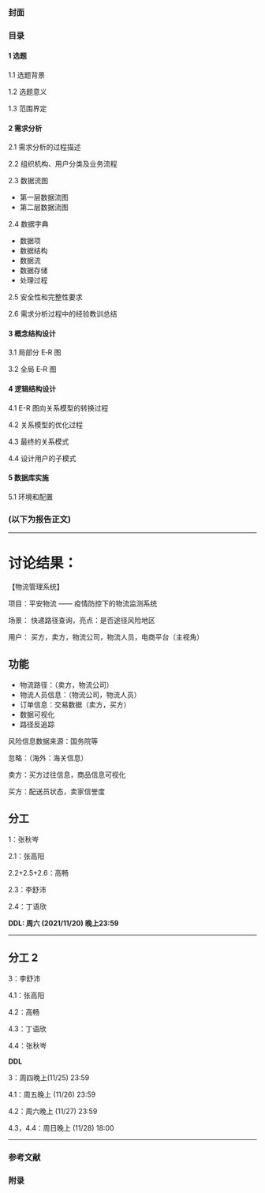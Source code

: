 ### 封面
### 目录
#### 1 选题
1.1 选题背景 

1.2 选题意义 

1.3 范围界定 

#### 2 需求分析
2.1 需求分析的过程描述 

2.2  组织机构、用户分类及业务流程

2.3 数据流图

- 第一层数据流图
- 第二层数据流图

2.4 数据字典

- 数据项
- 数据结构
- 数据流
- 数据存储
- 处理过程

2.5 安全性和完整性要求

2.6 需求分析过程中的经验教训总结

#### 3 概念结构设计

3.1 局部分 E‐R 图

3.2 全局 E‐R 图

#### 4 逻辑结构设计

4.1  E-R 图向关系模型的转换过程 

4.2 关系模型的优化过程

4.3 最终的关系模式

4.4 设计用户的子模式

#### 5 数据库实施 

5.1 环境和配置
 
### (以下为报告正文)
- - -
# 讨论结果：
【物流管理系统】

项目：平安物流 —— 疫情防控下的物流监测系统

场景：
快递路径查询，亮点：是否途径风险地区

用户：
买方，卖方，物流公司，物流人员，电商平台（主视角）

## 功能
- 物流路径：（卖方，物流公司）
- 物流人员信息：（物流公司，物流人员）
- 订单信息：交易数据（卖方，买方）
- 数据可视化
- 路径反追踪

风险信息数据来源：国务院等

忽略：（海外：海关信息）

卖方：买方过往信息，商品信息可视化

买方：配送员状态，卖家信誉度

## 分工
1：张秋岑

2.1：张高阳

2.2+2.5+2.6：高畅

2.3：李舒沛

2.4：丁语欣

**DDL: 周六 (2021/11/20) 晚上23:59**
- - -

## 分工 2

3：李舒沛

4.1：张高阳

4.2：高畅

4.3：丁语欣

4.4：张秋岑

**DDL**

3：周四晚上(11/25) 23:59

4.1：周五晚上 (11/26) 23:59

4.2：周六晚上 (11/27) 23:59

4.3，4.4：周日晚上 (11/28) 18:00

- - -
### 参考文献
### 附录
